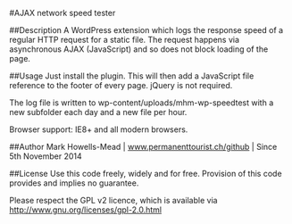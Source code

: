 #AJAX network speed tester

##Description
A WordPress extension which logs the response speed of a regular HTTP request for a static file. The request happens via asynchronous AJAX (JavaScript) and so does not block loading of the page.

##Usage
Just install the plugin. This will then add a JavaScript file reference to the footer of every page. jQuery is not required.

The log file is written to wp-content/uploads/mhm-wp-speedtest with a new subfolder each day and a new file per hour.

Browser support: IE8+ and all modern browsers.

##Author
Mark Howells-Mead | www.permanenttourist.ch/github | Since 5th November 2014

##License
Use this code freely, widely and for free. Provision of this code provides and implies no guarantee.

Please respect the GPL v2 licence, which is available via http://www.gnu.org/licenses/gpl-2.0.html